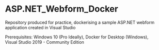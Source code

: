 # ASP.NET_Webform_Docker
Repository produced for practice, dockerising a sample ASP.NET webform application created in Visual Studio


Prerequisites:
Windows 10 (Pro Ideally), Docker for Desktop (Windows), Visual Studio 2019 - Community Edition
